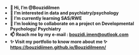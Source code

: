 
<h4 align='left'> 

- 👋 Hi, I’m @BouzidiImen
- 👀 I’m interested in data and psychiatry/psychology 
- 🌱 I’m currently learning SAS/RWE
- 💞️ I’m looking to collaborate on a project on Developmental Psychology/ Psychiatry
- 📫 Reach me by my e-mail : bouzidi.imen@outlook.com
- ✨ Visit my portfolio to know more about me ✨ https://bouzidiimen.github.io/BouzidiImenn/
</h4>
<!---
BouzidiImen/BouzidiImen is a ✨ special ✨ repository because its `README.md` (this file) appears on your GitHub profile.
You can click the Preview link to take a look at your changes.
--->
